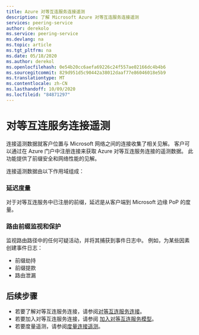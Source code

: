 ```yaml
---
title: Azure 对等互连服务连接遥测
description: 了解 Microsoft Azure 对等互连服务连接遥测
services: peering-service
author: derekolo
ms.service: peering-service
ms.devlang: na
ms.topic: article
ms.tgt_pltfrm: na
ms.date: 05/18/2020
ms.author: derekol
ms.openlocfilehash: 0e54b20cc6aefa69226c24f557ae02166dc4b4b6
ms.sourcegitcommit: 829d951d5c90442a38012daaf77e86046018e5b9
ms.translationtype: MT
ms.contentlocale: zh-CN
ms.lasthandoff: 10/09/2020
ms.locfileid: "84871297"
---
```

# <a name="peering-service-connection-telemetry"></a>对等互连服务连接遥测

连接遥测数据就客户位置与 Microsoft 网络之间的连接收集了相关见解。 客户可以通过在 Azure 门户中注册连接来获取 Azure 对等互连服务连接的遥测数据。 此功能提供了前缀安全和网络性能的见解。


连接遥测数据由以下作用域组成：

### <a name="latency-measurement"></a>延迟度量

 对于对等互连服务中已注册的前缀，延迟是从客户端到 Microsoft 边缘 PoP 的度量。

### <a name="route-prefix-monitoring-and-protection"></a>路由前缀监视和保护

监视路由路径中的任何可疑活动，并将其捕获到事件日志中。 例如，为某些因素创建事件日志：

- 前缀劫持
- 前缀提款
- 路由泄漏

## <a name="next-steps"></a>后续步骤

- 若要了解对等互连服务连接，请参阅[对等互连服务连接](connection.md)。
- 若要加入对等互连服务连接，请参阅 [加入对等互连服务模型](onboarding-model.md)。
- 若要度量遥测，请参阅[度量连接遥测](measure-connection-telemetry.md)。
